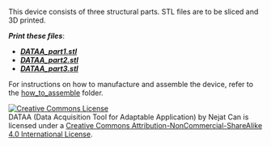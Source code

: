 This device consists of three structural parts. STL files are to be sliced and 3D printed.

***Print these files***:
- ***[DATAA_part1.stl](https://github.com/ncan33/DATAA-2019/blob/master/cad_files/DATAA_part1.stl)***
- ***[DATAA_part2.stl](https://github.com/ncan33/DATAA-2019/blob/master/cad_files/DATAA_part2.stl)***
- ***[DATAA_part3.stl](https://github.com/ncan33/DATAA-2019/blob/master/cad_files/DATAA_part3.stl)***

For instructions on how to manufacture and assemble the device, refer to the [how_to_assemble](https://github.com/ncan33/DATAA-2019/tree/master/how_to_assemble) folder.


<a rel="license" href="http://creativecommons.org/licenses/by-nc-sa/4.0/"><img alt="Creative Commons License" style="border-width:0" src="https://i.creativecommons.org/l/by-nc-sa/4.0/88x31.png" /></a><br /><span xmlns:dct="http://purl.org/dc/terms/" property="dct:title">DATAA (Data Acquisition Tool for Adaptable Application)</span> by <span xmlns:cc="http://creativecommons.org/ns#" property="cc:attributionName">Nejat Can</span> is licensed under a <a rel="license" href="http://creativecommons.org/licenses/by-nc-sa/4.0/">Creative Commons Attribution-NonCommercial-ShareAlike 4.0 International License</a>.
